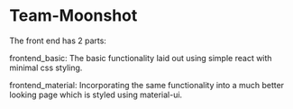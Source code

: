 # Team-Moonshot

The front end has 2 parts:

frontend_basic: The basic functionality laid out using simple react with minimal css styling.

frontend_material: Incorporating the same functionality into a much better looking page which is styled using material-ui.
